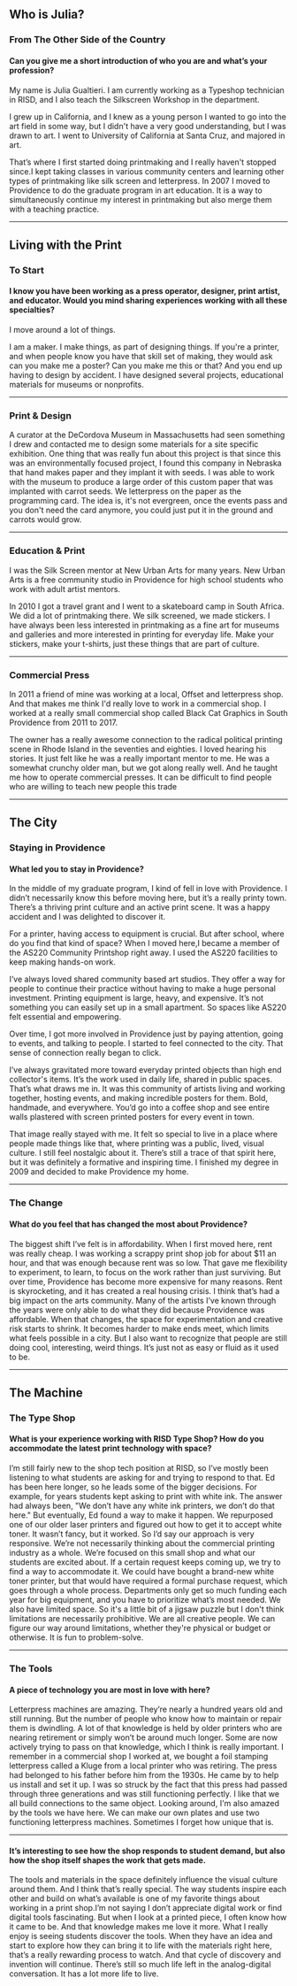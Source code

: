 ## Who is Julia?
### From The Other Side of the Country
#### Can you give me a short introduction of who you are and what’s your profession?

My name is Julia Gualtieri.  I am currently working as a Typeshop technician in RISD, and I also teach the Silkscreen Workshop  in the department.

I grew up in California, and I knew as a young person I wanted to go into the art field in some way, but I didn't have a very good understanding, but I was drawn to art. I went to  University of California at Santa Cruz, and majored in art.

That’s where I first started doing printmaking and I really haven't stopped since.I kept taking classes in various community centers and learning other types of printmaking like silk screen and letterpress. In 2007 I moved to Providence to do the graduate program in art education. It is a way to simultaneously continue my interest in printmaking but also merge them with a teaching practice.

---

## Living with the Print
### To Start
#### I know you have been working as a press operator, designer, print artist, and educator. Would you mind sharing experiences working with all these specialties?

I move around a lot of things.

I am a maker. I make things, as part of designing things. If you're a printer, and when people know you have that skill set of making, they would ask can you make me a poster? Can you make me this or that? And you end up having to design by accident. I have designed several projects, educational materials for museums or nonprofits. 

---

### Print & Design

A curator at the DeCordova Museum in Massachusetts had seen something I drew and contacted me to design some materials for a site specific exhibition. One thing that was really fun about this project is that since this was an environmentally focused project, I found this company in Nebraska that hand makes paper and they implant it with seeds. I was able to work with the museum to produce a large order of this custom paper that was implanted with carrot seeds. We letterpress on the paper as the programming card. The idea is, it's not evergreen, once the events pass and you don't need the card anymore, you could just put it in the ground and carrots would grow.

---

### Education & Print

I was the Silk Screen mentor at New Urban Arts for many years. New Urban Arts is a free community studio in Providence for high school students who work with adult artist mentors. 

 In 2010 I got a travel grant and I went to a skateboard camp in South Africa. We did a lot of printmaking there. We silk screened, we made stickers.  I have always been less interested in printmaking as a  fine art for museums and galleries and more interested in  printing for everyday life. Make your stickers, make your t-shirts, just these things that are part of culture.

---

### Commercial Press

In 2011 a friend of mine was working at a local, Offset and letterpress shop. And that makes me think I'd really love to work in a commercial shop. I worked at a really small commercial shop called Black Cat Graphics in South Providence from 2011 to 2017.

The owner has a really awesome connection to the radical political printing scene in Rhode Island in the seventies and eighties. I loved hearing his stories. It just felt like he was a really important mentor to me. He was a somewhat crunchy older man, but we got along really well. And he taught me how to operate commercial presses. It can be difficult to find people who are willing to teach new people this trade

---


## The City
### Staying in Providence
#### What led you to stay in Providence?

In the middle of my graduate program, I kind of fell in love with Providence. I didn’t necessarily know this before moving here, but it’s a really printy town. There’s a thriving print culture and an active print scene. It was a happy accident and I was delighted to discover it.

For a printer, having access to equipment is crucial. But after school, where do you find that kind of space? When I moved here,I became a member of the AS220 Community Printshop right away. I used the AS220 facilities to keep making hands-on work.

I’ve always loved shared community based art studios. They offer a way for people to continue their practice without having to make a huge personal investment. Printing equipment is large, heavy, and expensive. It’s not something you can easily set up in a small apartment. So spaces like AS220 felt essential and empowering.

Over time, I got more involved in Providence just by paying attention, going to events, and talking to people. I started to feel connected to the city. That sense of connection really began to click.

I’ve always gravitated more toward everyday printed objects than high end collector's items. It’s the work used in daily life, shared in public spaces. That’s what draws me in. It was this community of artists living and working together, hosting events, and making incredible posters for them. Bold, handmade, and everywhere. You’d go into a coffee shop and see entire walls plastered with screen printed posters for every event in town.

That image really stayed with me. It felt so special to live in a place where people made things like that, where printing was a public, lived, visual culture. I still feel nostalgic about it. There’s still a trace of that spirit here, but it was definitely a formative and inspiring time.
I finished my degree in 2009 and decided to make Providence my home.

---
### The Change
#### What do you feel that has changed the most about Providence?
The biggest shift I’ve felt is in affordability. When I first moved here, rent was really cheap. I was working a scrappy print shop job for about $11 an hour, and that was enough because rent was so low. That gave me flexibility to experiment, to learn, to focus on the work rather than just surviving.
But over time, Providence has become more expensive for many reasons. Rent is skyrocketing, and it has created a real housing crisis. I think that’s had a big impact on the arts community.
Many of the artists I’ve known through the years were only able to do what they did because Providence was affordable. When that changes, the space for experimentation and creative risk starts to shrink. It becomes harder to make ends meet, which limits what feels possible in a city.
But I also want to recognize that people are still doing cool, interesting, weird things. It’s just not as easy or fluid as it used to be.

---

## The Machine
### The Type Shop
#### What is your experience working with RISD Type Shop? How do you accommodate the latest print technology with space?
I’m still fairly new to the shop tech position at RISD, so I’ve mostly been listening to what students are asking for and trying to respond to that. Ed has been here longer, so he leads some of the bigger decisions.
For example, for years students kept asking to print with white ink. The answer had always been, "We don’t have any white ink printers, we don’t do that here." But eventually, Ed found a way to make it happen. We repurposed one of our older laser printers and figured out how to get it to accept white toner. It wasn’t fancy, but it worked.
So I’d say our approach is very responsive. We’re not necessarily thinking about the commercial printing industry as a whole. We’re focused on this small shop and what our students are excited about. If a certain request keeps coming up, we try to find a way to accommodate it.
We could have bought a brand-new white toner printer, but that would have required a formal purchase request, which goes through a whole process. Departments only get so much funding each year for big equipment, and you have to prioritize what’s most needed. We also have limited space. So it's a little bit of a jigsaw puzzle but I don't think limitations are necessarily prohibitive.
We are all creative people. We can figure our way around limitations, whether they're physical or budget or otherwise. It is fun to problem-solve.

---
### The Tools
#### A piece of technology you are most in love with here?
Letterpress machines are amazing. They’re nearly a hundred years old and still running. But the number of people who know how to maintain or repair them is dwindling. A lot of that knowledge is held by older printers who are nearing retirement or simply won’t be around much longer. Some are now actively trying to pass on that knowledge, which I think is really important.
I remember in a commercial shop I worked at, we bought a foil stamping letterpress called a Kluge from a local printer who was retiring. The press had belonged to his father before him from the 1930s. He came by to help us install and set it up. I was so struck by the fact that this press had passed through three generations and was still functioning perfectly. I like that we all build connections to the same object. 
Looking around, I'm also amazed by the tools we have here. We can make our own plates and use two functioning letterpress machines. Sometimes I forget how unique that is.

---

#### It’s interesting to see how the shop responds to student demand, but also how the shop itself shapes the work that gets made. 
The tools and materials in the space definitely influence the visual culture around them. And I think that’s really special. The way students inspire each other and build on what’s available is one of my favorite things about working in a print shop.I’m not saying I don’t appreciate digital work or find digital tools fascinating. But when I look at a printed piece, I often know how it came to be. And that knowledge makes me love it more.
What I really enjoy is seeing students discover the tools. When they have an idea and start to explore how they can bring it to life with the materials right here, that’s a really rewarding process to watch. And that cycle of discovery and invention will continue. There’s still so much life left in the analog-digital conversation. It has a lot more life to live. 
